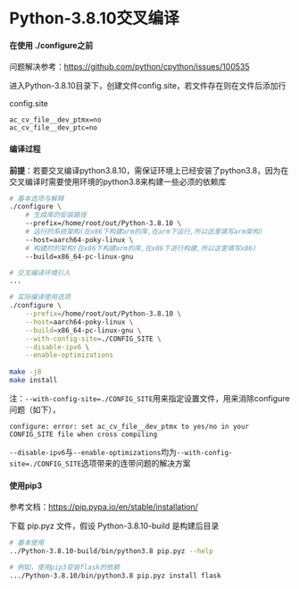 # Python-3.8.10交叉编译

#### 在使用 ./configure之前

问题解决参考：https://github.com/python/cpython/issues/100535

进入Python-3.8.10目录下，创建文件config.site，若文件存在则在文件后添加行

config.site

```
ac_cv_file__dev_ptmx=no
ac_cv_file__dev_ptc=no
```



#### 编译过程

**前提**：若要交叉编译python3.8.10，需保证环境上已经安装了python3.8，因为在交叉编译时需要使用环境的python3.8来构建一些必须的依赖库

```bash
# 基本选项与解释
./configure \
	# 生成库的安装路径
	--prefix=/home/root/out/Python-3.8.10 \
	# 运行的系统架构(在x86下构建arm的库,在arm下运行,所以这里填写arm架构)
	--host=aarch64-poky-linux \
	# 构建时的架构(在x86下构建arm的库,在x86下进行构建,所以这里填写x86)
	--build=x86_64-pc-linux-gnu

# 交叉编译环境引入
...

# 实际编译使用选项
./configure \
	--prefix=/home/root/out/Python-3.8.10 \
	--host=aarch64-poky-linux \
	--build=x86_64-pc-linux-gnu \
	--with-config-site=./CONFIG_SITE \
	--disable-ipv6 \
	--enable-optimizations
	
make -j8
make install
```

注：`--with-config-site=./CONFIG_SITE`用来指定设置文件，用来消除configure问题（如下），

```
configure: error: set ac_cv_file__dev_ptmx to yes/no in your CONFIG_SITE file when cross compiling
```

`--disable-ipv6`与`--enable-optimizations`均为`--with-config-site=./CONFIG_SITE`选项带来的连带问题的解决方案



#### 使用pip3

参考文档：https://pip.pypa.io/en/stable/installation/

下载 pip.pyz 文件，假设 Python-3.8.10-build 是构建后目录

```bash
# 基本使用
../Python-3.8.10-build/bin/python3.8 pip.pyz --help

# 例如，使用pip3安装flask的依赖
.../Python-3.8.10/bin/python3.8 pip.pyz install flask
```

